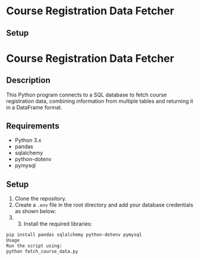 # Course Registration Data Fetcher

## Setup
# Course Registration Data Fetcher

## Description
This Python program connects to a SQL database to fetch course registration data, combining information from multiple tables and returning it in a DataFrame format.

## Requirements
- Python 3.x
- pandas
- sqlalchemy
- python-dotenv
- pymysql

## Setup
1. Clone the repository.
2. Create a `.env` file in the root directory and add your database credentials as shown below:
3. 3. Install the required libraries:
```bash
pip install pandas sqlalchemy python-dotenv pymysql
Usage
Run the script using:
python fetch_course_data.py


